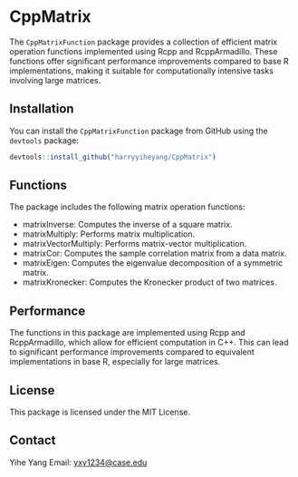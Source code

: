 # CppMatrix

The `CppMatrixFunction` package provides a collection of efficient matrix operation functions implemented using Rcpp and RcppArmadillo. These functions offer significant performance improvements compared to base R implementations, making it suitable for computationally intensive tasks involving large matrices.

## Installation

You can install the `CppMatrixFunction` package from GitHub using the `devtools` package:

```R
devtools::install_github("harryyiheyang/CppMatrix")
```

## Functions

The package includes the following matrix operation functions:

- matrixInverse: Computes the inverse of a square matrix.
- matrixMultiply: Performs matrix multiplication.
- matrixVectorMultiply: Performs matrix-vector multiplication.
- matrixCor: Computes the sample correlation matrix from a data matrix.
- matrixEigen: Computes the eigenvalue decomposition of a symmetric matrix.
- matrixKronecker: Computes the Kronecker product of two matrices.

## Performance

The functions in this package are implemented using Rcpp and RcppArmadillo, which allow for efficient computation in C++. This can lead to significant performance improvements compared to equivalent implementations in base R, especially for large matrices.

## License

This package is licensed under the MIT License.

## Contact

Yihe Yang
Email: yxy1234@case.edu

